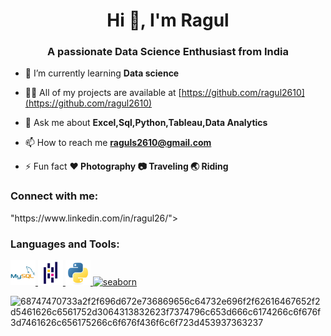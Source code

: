<h1 align="center">Hi 👋, I'm Ragul</h1>
<h3 align="center">A passionate Data Science Enthusiast from India</h3>

- 🌱 I’m currently learning **Data science**

- 👨‍💻 All of my projects are available at [https://github.com/ragul2610](https://github.com/ragul2610)

- 💬 Ask me about **Excel,Sql,Python,Tableau,Data Analytics**

- 📫 How to reach me **raguls2610@gmail.com**

- ⚡ Fun fact **♥️ Photography 📷 Traveling 🌏 Riding**

<h3 align="left">Connect with me:</h3>
<p align="left">
"https://www.linkedin.com/in/ragul26/"></a>
</p>

<h3 align="left">Languages and Tools:</h3>
<p align="left"> <a href="https://www.mysql.com/" target="_blank" rel="noreferrer"> <img src="https://raw.githubusercontent.com/devicons/devicon/master/icons/mysql/mysql-original-wordmark.svg" alt="mysql" width="40" height="40"/> </a> <a href="https://pandas.pydata.org/" target="_blank" rel="noreferrer"> <img src="https://raw.githubusercontent.com/devicons/devicon/2ae2a900d2f041da66e950e4d48052658d850630/icons/pandas/pandas-original.svg" alt="pandas" width="40" height="40"/> </a> <a href="https://www.python.org" target="_blank" rel="noreferrer"> <img src="https://raw.githubusercontent.com/devicons/devicon/master/icons/python/python-original.svg" alt="python" width="40" height="40"/> </a> <a href="https://seaborn.pydata.org/" target="_blank" rel="noreferrer"> <img src="https://seaborn.pydata.org/_images/logo-mark-lightbg.svg" alt="seaborn" width="40" height="40"/> </a> </p>

 ![68747470733a2f2f696d672e736869656c64732e696f2f62616467652f2d5461626c6561752d3064313832623f7374796c653d666c6174266c6f676f3d7461626c656175266c6f676f436f6c6f723d453937363237](https://github.com/ragul2610/ragul2610/assets/142657677/d8b87738-f850-428e-97a8-76f89f44823b) 



